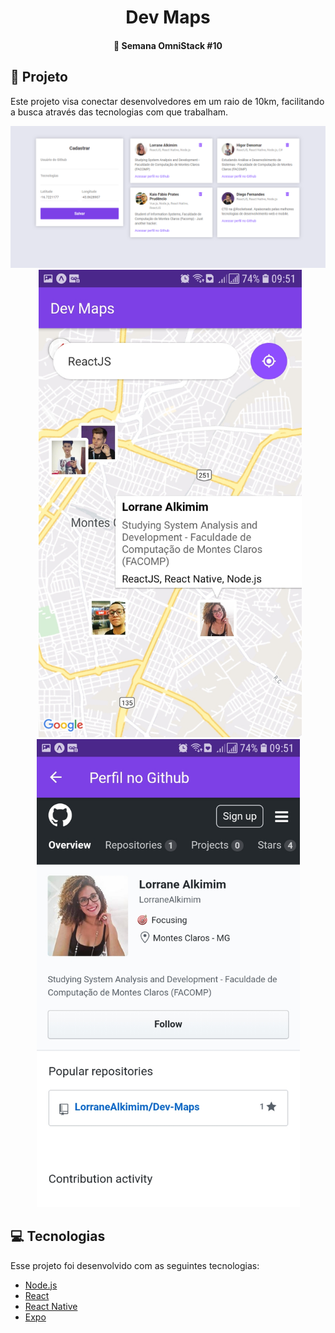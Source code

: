 <h1 align="center">
  Dev Maps
</h1>

<h4 align="center">
  🚀 Semana OmniStack #10
</h4>

## 📌 Projeto
Este projeto visa conectar desenvolvedores em um raio de 10km, facilitando a busca através das tecnologias com que trabalham.

<p align="center">
 <img alt="Frontend" src="images/frontend.png"> &nbsp;
 <img alt="Mobile" src="images/mobile-maps.jpeg" width="421">
 <img alt="Mobile" src="images/mobile-profile.jpeg" width="421">
</p>

## 💻 Tecnologias
Esse projeto foi desenvolvido com as seguintes tecnologias:

- [Node.js](https://nodejs.org/en/)
- [React](https://reactjs.org)
- [React Native](https://facebook.github.io/react-native/)
- [Expo](https://expo.io/)
